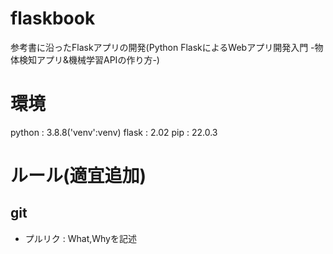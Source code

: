 # flaskbook
参考書に沿ったFlaskアプリの開発(Python FlaskによるWebアプリ開発入門 -物体検知アプリ&機械学習APIの作り方-)

# 環境
python : 3.8.8('venv':venv)
flask : 2.02
pip    : 22.0.3

# ルール(適宜追加)
## git
- プルリク : What,Whyを記述
